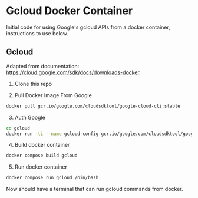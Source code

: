# Gcloud Docker Container
Initial code for using Google's gcloud APIs from a docker container, instructions to use below.


## Gcloud
Adapted from documentation: https://cloud.google.com/sdk/docs/downloads-docker

1. Clone this repo

2. Pull Docker Image From Google

```bash
docker pull gcr.io/google.com/cloudsdktool/google-cloud-cli:stable
```


3. Auth Google

```bash
cd gcloud
docker run -ti --name gcloud-config gcr.io/google.com/cloudsdktool/google-cloud-cli:stable gcloud auth login
```

4. Build docker container

```bash
docker compose build gcloud
```

5. Run docker container

```bash
docker compose run gcloud /bin/bash
```

Now should have a terminal that can run gcloud commands from docker.
